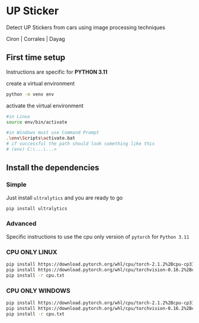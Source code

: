 # UP Sticker

Detect UP Stickers from cars using image processing techniques

Ciron | Corrales | Dayag

## First time setup

Instructions are specific for **PYTHON 3.11**

create a virtual environment

```sh
python -m venv env
```

activate the virtual environment

```sh
#in Linux
source env/bin/activate

#in Windows must use Command Prompt
.\env\Scripts\activate.bat
# if successful the path should look something like this
# (env) C:\...\...>
```

## Install the dependencies

### Simple

Just install `ultralytics` and you are ready to go

```sh
pip install ultralytics
```
### Advanced

Specific instructions to use the cpu only version of `pytorch` for `Python 3.11`

<!-- https://download.pytorch.org/whl/torch/
https://download.pytorch.org/whl/torchvision/ -->

### CPU ONLY LINUX
```sh
pip install https://download.pytorch.org/whl/cpu/torch-2.1.2%2Bcpu-cp311-cp311-linux_x86_64.whl
pip install https://download.pytorch.org/whl/cpu/torchvision-0.16.2%2Bcpu-cp311-cp311-linux_x86_64.whl
pip install -r cpu.txt
```

### CPU ONLY WINDOWS
```sh
pip install https://download.pytorch.org/whl/cpu/torch-2.1.2%2Bcpu-cp311-cp311-win_amd64.whl
pip install https://download.pytorch.org/whl/cpu/torchvision-0.16.2%2Bcpu-cp311-cp311-win_amd64.whl
pip install -r cpu.txt
```
